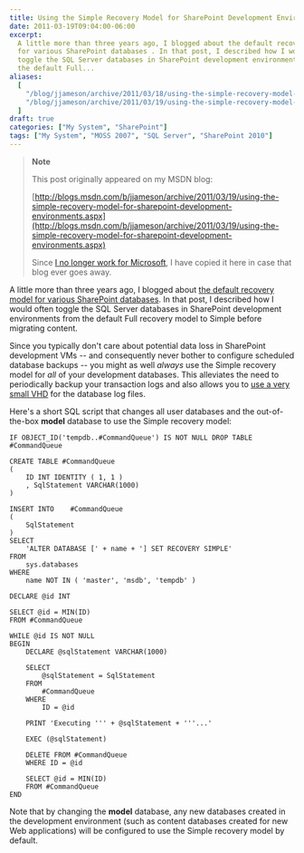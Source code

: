 ```yaml
---
title: Using the Simple Recovery Model for SharePoint Development Environments
date: 2011-03-19T09:04:00-06:00
excerpt:
  A little more than three years ago, I blogged about the default recovery model
  for various SharePoint databases . In that post, I described how I would often
  toggle the SQL Server databases in SharePoint development environments from
  the default Full...
aliases:
  [
    "/blog/jjameson/archive/2011/03/18/using-the-simple-recovery-model-for-sharepoint-development-environments.aspx",
    "/blog/jjameson/archive/2011/03/19/using-the-simple-recovery-model-for-sharepoint-development-environments.aspx",
  ]
draft: true
categories: ["My System", "SharePoint"]
tags: ["My System", "MOSS 2007", "SQL Server", "SharePoint 2010"]
---
```


> **Note**
>
> This post originally appeared on my MSDN blog:
>
> [http://blogs.msdn.com/b/jjameson/archive/2011/03/19/using-the-simple-recovery-model-for-sharepoint-development-environments.aspx](http://blogs.msdn.com/b/jjameson/archive/2011/03/19/using-the-simple-recovery-model-for-sharepoint-development-environments.aspx)
>
> Since
> [I no longer work for Microsoft](/blog/jjameson/2011/09/02/last-day-with-microsoft),
> I have copied it here in case that blog ever goes away.

A little more than three years ago, I blogged about
[the default recovery model for various SharePoint databases](/blog/jjameson/2008/01/18/default-recovery-models-for-sharepoint-databases).
In that post, I described how I would often toggle the SQL Server databases in
SharePoint development environments from the default Full recovery model to
Simple before migrating content.

Since you typically don't care about potential data loss in SharePoint
development VMs -- and consequently never bother to configure scheduled database
backups -- you might as well *always* use the Simple recovery model for *all* of
your development databases. This alleviates the need to periodically backup your
transaction logs and also allows you to
[use a very small VHD](/blog/jjameson/2011/03/19/creating-small-vhds-lt-1gb-for-hyper-v)
for the database log files.

Here's a short SQL script that changes all user databases and the out-of-the-box
**model** database to use the Simple recovery model:

```
IF OBJECT_ID('tempdb..#CommandQueue') IS NOT NULL DROP TABLE #CommandQueue

CREATE TABLE #CommandQueue
(
    ID INT IDENTITY ( 1, 1 )
    , SqlStatement VARCHAR(1000)
)

INSERT INTO    #CommandQueue
(
    SqlStatement
)
SELECT
    'ALTER DATABASE [' + name + '] SET RECOVERY SIMPLE'
FROM
    sys.databases
WHERE
    name NOT IN ( 'master', 'msdb', 'tempdb' )

DECLARE @id INT

SELECT @id = MIN(ID)
FROM #CommandQueue

WHILE @id IS NOT NULL
BEGIN
    DECLARE @sqlStatement VARCHAR(1000)

    SELECT
        @sqlStatement = SqlStatement
    FROM
        #CommandQueue
    WHERE
        ID = @id

    PRINT 'Executing ''' + @sqlStatement + '''...'

    EXEC (@sqlStatement)

    DELETE FROM #CommandQueue
    WHERE ID = @id

    SELECT @id = MIN(ID)
    FROM #CommandQueue
END
```

Note that by changing the **model** database, any new databases created in the
development environment (such as content databases created for new Web
applications) will be configured to use the Simple recovery model by default.
